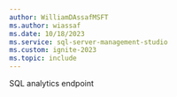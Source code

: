 ```yaml
---
author: WilliamDAssafMSFT
ms.author: wiassaf
ms.date: 10/18/2023
ms.service: sql-server-management-studio
ms.custom: ignite-2023
ms.topic: include
---
```

SQL analytics endpoint
